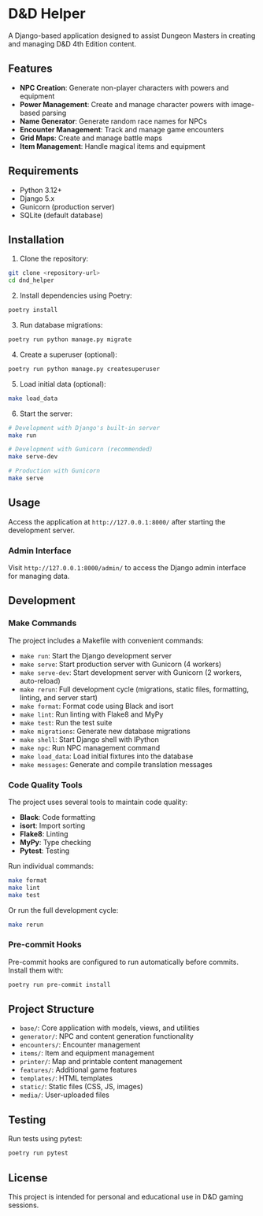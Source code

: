 # D&D Helper

A Django-based application designed to assist Dungeon Masters in creating and managing D&D 4th Edition content.

## Features

- **NPC Creation**: Generate non-player characters with powers and equipment
- **Power Management**: Create and manage character powers with image-based parsing
- **Name Generator**: Generate random race names for NPCs
- **Encounter Management**: Track and manage game encounters
- **Grid Maps**: Create and manage battle maps
- **Item Management**: Handle magical items and equipment

## Requirements

- Python 3.12+
- Django 5.x
- Gunicorn (production server)
- SQLite (default database)

## Installation

1. Clone the repository:
```bash
git clone <repository-url>
cd dnd_helper
```

2. Install dependencies using Poetry:
```bash
poetry install
```

3. Run database migrations:
```bash
poetry run python manage.py migrate
```

4. Create a superuser (optional):
```bash
poetry run python manage.py createsuperuser
```

5. Load initial data (optional):
```bash
make load_data
```

6. Start the server:
```bash
# Development with Django's built-in server
make run

# Development with Gunicorn (recommended)
make serve-dev

# Production with Gunicorn
make serve
```

## Usage

Access the application at `http://127.0.0.1:8000/` after starting the development server.

### Admin Interface

Visit `http://127.0.0.1:8000/admin/` to access the Django admin interface for managing data.

## Development

### Make Commands

The project includes a Makefile with convenient commands:

- `make run`: Start the Django development server
- `make serve`: Start production server with Gunicorn (4 workers)
- `make serve-dev`: Start development server with Gunicorn (2 workers, auto-reload)
- `make rerun`: Full development cycle (migrations, static files, formatting, linting, and server start)
- `make format`: Format code using Black and isort
- `make lint`: Run linting with Flake8 and MyPy
- `make test`: Run the test suite
- `make migrations`: Generate new database migrations
- `make shell`: Start Django shell with IPython
- `make npc`: Run NPC management command
- `make load_data`: Load initial fixtures into the database
- `make messages`: Generate and compile translation messages

### Code Quality Tools

The project uses several tools to maintain code quality:

- **Black**: Code formatting
- **isort**: Import sorting
- **Flake8**: Linting
- **MyPy**: Type checking
- **Pytest**: Testing

Run individual commands:
```bash
make format
make lint
make test
```

Or run the full development cycle:
```bash
make rerun
```

### Pre-commit Hooks

Pre-commit hooks are configured to run automatically before commits. Install them with:
```bash
poetry run pre-commit install
```

## Project Structure

- `base/`: Core application with models, views, and utilities
- `generator/`: NPC and content generation functionality
- `encounters/`: Encounter management
- `items/`: Item and equipment management
- `printer/`: Map and printable content management
- `features/`: Additional game features
- `templates/`: HTML templates
- `static/`: Static files (CSS, JS, images)
- `media/`: User-uploaded files

## Testing

Run tests using pytest:
```bash
poetry run pytest
```

## License

This project is intended for personal and educational use in D&D gaming sessions.

